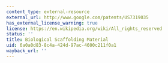 ```yaml
---
content_type: external-resource
external_url: http://www.google.com/patents/US7319035
has_external_license_warning: true
license: https://en.wikipedia.org/wiki/All_rights_reserved
status: ''
title: Biological Scaffolding Material
uid: 6a0a0d83-8c4a-424d-97ac-4600c211f0a1
wayback_url: ''
---
```

